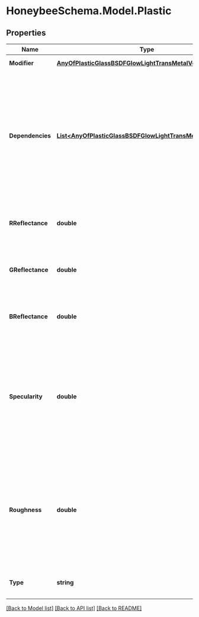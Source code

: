 
# HoneybeeSchema.Model.Plastic

## Properties

Name | Type | Description | Notes
------------ | ------------- | ------------- | -------------
**Modifier** | [**AnyOfPlasticGlassBSDFGlowLightTransMetalVoidMirror**](AnyOfPlasticGlassBSDFGlowLightTransMetalVoidMirror.md) | Material modifier. | [optional] 
**Dependencies** | [**List&lt;AnyOfPlasticGlassBSDFGlowLightTransMetalVoidMirror&gt;**](AnyOfPlasticGlassBSDFGlowLightTransMetalVoidMirror.md) | List of modifiers that this modifier depends on. This argument is only useful for defining advanced modifiers where the modifier is defined based on other modifiers. | [optional] 
**RReflectance** | **double** | A value between 0 and 1 for the red channel reflectance. | [optional] [default to 0.0D]
**GReflectance** | **double** | A value between 0 and 1 for the green channel reflectance. | [optional] [default to 0.0D]
**BReflectance** | **double** | A value between 0 and 1 for the blue channel reflectance. | [optional] [default to 0.0D]
**Specularity** | **double** | A value between 0 and 1 for the fraction of specularity. Specularity fractions greater than 0.1 are not realistic for non-metallic materials. | [optional] [default to 0D]
**Roughness** | **double** | A value between 0 and 1 for the roughness, specified as the RMS slope of surface facets. Roughness greater than 0.2 are not realistic. | [optional] [default to 0D]
**Type** | **string** |  | [optional] [readonly] [default to "Plastic"]

[[Back to Model list]](../README.md#documentation-for-models)
[[Back to API list]](../README.md#documentation-for-api-endpoints)
[[Back to README]](../README.md)

